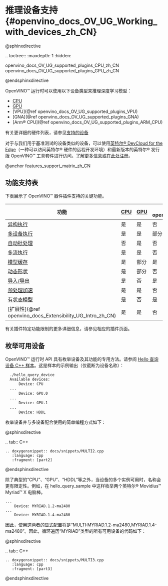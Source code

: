 # 推理设备支持 {#openvino_docs_OV_UG_Working_with_devices_zh_CN}

@sphinxdirective

.. toctree::
   :maxdepth: 1
   :hidden:

   openvino_docs_OV_UG_supported_plugins_CPU_zh_CN
   openvino_docs_OV_UG_supported_plugins_GPU_zh_CN

@endsphinxdirective

OpenVINO™ 运行时可以使用以下设备类型来推理深度学习模型：

* [CPU](CPU_zh_CN.md)    
* [GPU](GPU_zh_CN.md)    
* [VPU](@ref openvino_docs_OV_UG_supported_plugins_VPU)   
* [GNA](@ref openvino_docs_OV_UG_supported_plugins_GNA)   
* [Arm® CPU](@ref openvino_docs_OV_UG_supported_plugins_ARM_CPU)     

有关更详细的硬件列表，请参见[支持的设备](../../../OV_Runtime_UG/supported_plugins/Supported_Devices.md)

对于与我们用于基准测试的设备类似的设备，可以使用[英特尔® DevCloud for the Edge](https://devcloud.intel.com/edge/)（一种可以访问英特尔® 硬件的远程开发环境）和最新版本的英特尔® 发行版 OpenVINO™ 工具套件进行访问。[了解更多信息](https://devcloud.intel.com/edge/get_started/devcloud/)或[在此处注册](https://inteliot.force.com/DevcloudForEdge/s/)。


@anchor features_support_matrix_zh_CN
## 功能支持表
下表展示了 OpenVINO™ 器件插件支持的关键功能。

| 功能 | [CPU](CPU_zh_CN.md) | [GPU](GPU_zh_CN.md) | [GNA](@ref openvino_docs_OV_UG_supported_plugins_GNA) | [Arm® CPU](@ref openvino_docs_OV_UG_supported_plugins_ARM_CPU) |
| ---------- | --- | --- | --- | --- |
| [异构执行](../../../OV_Runtime_UG/hetero_execution.md) | 是 | 是 | 否 | 是 |
| [多设备执行](../../../OV_Runtime_UG/multi_device.md) | 是 | 是 | 部分 | 是 |
| [自动批处理](../../../OV_Runtime_UG/automatic_batching.md) | 否 | 是 | 否 | 否 |
| [多流执行](../../../optimization_guide/dldt_deployment_optimization_tput.md) | 是 | 是 | 否 | 是 |
| [模型缓存](../../../OV_Runtime_UG/Model_caching_overview.md) | 是 | 部分 | 是 | 否 |
| [动态形状](../ov_dynamic_shapes_zh_CN.md) | 是 | 部分 | 否 | 否 |
| [导入/导出](../../compile_tool/README_zh_CN.md) | 是 | 否 | 是 | 否 |
| [预处理加速](../../../OV_Runtime_UG/preprocessing_overview.md) | 是 | 是 | 否 | 部分 |
| [有状态模型](../../../OV_Runtime_UG/network_state_intro.md) | 是 | 否 | 是 | 否 |
| [扩展性](@ref openvino_docs_Extensibility_UG_Intro_zh_CN) | 是 | 是 | 否 | 否 |

有关插件特定功能限制的更多详细信息，请参见相应的插件页面。

## 枚举可用设备
OpenVINO™ 运行时 API 具有枚举设备及其功能的专用方法。请参阅 [Hello 查询设备 C++ 样本](../../../../samples/cpp/hello_query_device/README.md)。这是样本的示例输出（仅截断为设备名称）：

```sh
  ./hello_query_device
  Available devices:
      Device: CPU
  ...
      Device: GPU.0
  ...
      Device: GPU.1
  ...
      Device: HDDL
```

枚举设备并与多设备配合使用的简单编程方式如下：

@sphinxdirective

.. tab:: C++

    .. doxygensnippet:: docs/snippets/MULTI2.cpp
       :language: cpp
       :fragment: [part2]

@endsphinxdirective

除了典型的“CPU”、“GPU”、“HDDL”等之外，当设备的多个实例可用时，名称会更有限定性。例如，在 hello_query_sample 中这样枚举两个英特尔® Movidius™ Myriad™ X 电脑棒。
```
...
    Device: MYRIAD.1.2-ma2480
...
    Device: MYRIAD.1.4-ma2480
```

因此，使用这两者的显式配置将是“MULTI:MYRIAD.1.2-ma2480,MYRIAD.1.4-ma2480”。因此，循环遍历“MYRIAD”类型的所有可用设备的代码如下：

@sphinxdirective

.. tab:: C++

    .. doxygensnippet:: docs/snippets/MULTI3.cpp
       :language: cpp
       :fragment: [part3]

@endsphinxdirective



